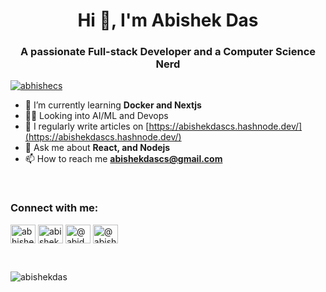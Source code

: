 <h1 align="center">Hi 👋, I'm Abishek Das</h1>
<h3 align="center">
  A passionate Full-stack Developer and a Computer Science Nerd
</h3>

<p align="left">
  <a href="https://twitter.com/abhishecs" target="blank"
    ><img
      src="https://img.shields.io/twitter/follow/abhishecs?logo=twitter&style=for-the-badge"
      alt="abhishecs"
  /></a>
</p>

- 🌱 I’m currently learning **Docker and Nextjs** 
- 👨‍💻 Looking into AI/ML and Devops
- 📝 I regularly write articles on
[https://abishekdascs.hashnode.dev/](https://abishekdascs.hashnode.dev/)
- 💬 Ask me about **React, and Nodejs** 
- 📫 How to reach me **abishekdascs@gmail.com**

</br>

<h3 align="left">Connect with me:</h3>
<p align="left">
  <a href="https://twitter.com/abhishecs" target="blank"
    ><img
      align="center"
      src="https://raw.githubusercontent.com/rahuldkjain/github-profile-readme-generator/master/src/images/icons/Social/twitter.svg"
      alt="abhishecs"
      height="30"
      width="40"
  /></a>
  <a href="https://www.linkedin.com/in/abishek-das-58a03622b/" target="blank"
    ><img
      align="center"
      src="https://raw.githubusercontent.com/rahuldkjain/github-profile-readme-generator/master/src/images/icons/Social/linked-in-alt.svg"
      alt="abishekdas"
      height="30"
      width="40"
  /></a>
  <a href="https://hashnode.com/@abidas" target="blank"
    ><img
      align="center"
      src="https://raw.githubusercontent.com/rahuldkjain/github-profile-readme-generator/master/src/images/icons/Social/hashnode.svg"
      alt="@abidas"
      height="30"
      width="40"
  /></a>
  <a href="https://medium.com/@abishekdascs" target="blank"
    ><img
      align="center"
      src="https://raw.githubusercontent.com/rahuldkjain/github-profile-readme-generator/master/src/images/icons/Social/medium.svg"
      alt="@abishekdascs"
      height="30"
      width="40"
  /></a>
</p>

</br>


<p>
  <img
    align="center"
    src="https://github-readme-streak-stats.herokuapp.com/?user=abishekdas&"
    alt="abishekdas"
  />
</p>
